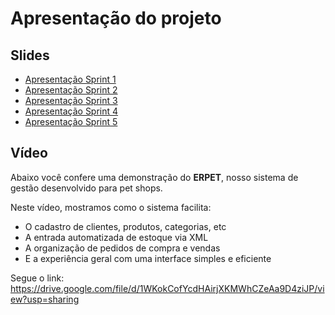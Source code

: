 # Apresentação do projeto


## Slides



- [Apresentação Sprint 1](Sprint%201-%20ERPet.pdf)
- [Apresentação Sprint 2](Sprint%202-%20ERPet.pdf)
- [Apresentação Sprint 3](Sprint%203-%20ERPet.pdf)
- [Apresentação Sprint 4](Sprint%204-%20ERPet.pdf)
- [Apresentação Sprint 5](presentation/Sprint%205%20-%20ERPet.pdf)


## Vídeo
Abaixo você confere uma demonstração do **ERPET**, nosso sistema de gestão desenvolvido para pet shops.

Neste vídeo, mostramos como o sistema facilita:

- O cadastro de clientes, produtos, categorias, etc
- A entrada automatizada de estoque via XML  
- A organização de pedidos de compra e vendas  
- E a experiência geral com uma interface simples e eficiente

Segue o link:
https://drive.google.com/file/d/1WKokCofYcdHAirjXKMWhCZeAa9D4ziJP/view?usp=sharing


